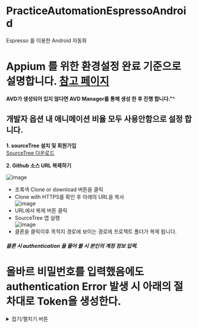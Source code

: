 # PracticeAutomationEspressoAndroid
Espresso 를 이용한 Android 자동화

# Appium 를 위한 환경설정 완료 기준으로 설명합니다. [참고 페이지](https://github.com/kimkitae/PracticeAutomationAppiumAndroid.git)

**AVD가 생성되어 있지 않다면 AVD Manager를 통해 생성 한 후 진행 합니다."***

## 개발자 옵션 내 애니메이션 비율 모두 사용안함으로 설정 합니다.


**1. sourceTree 설치 및 회원가입**  
[SourceTree 다운로드](https://www.sourcetreeapp.com)  



**2. Github 소스 URL 복제하기**  

![image](https://user-images.githubusercontent.com/8774245/79738518-d2b8fc80-8337-11ea-8aa5-bf428e1aaf96.png)  

- 초록색 Clone or download 버튼을 클릭  
- Clone with HTTPS를 확인 후 아래의 URL을 복사  
![image](https://user-images.githubusercontent.com/8774245/79738626-f2502500-8337-11ea-94cd-1b3c0954a63b.png)  
- URL에서 복제 버튼 클릭  
- SourceTree 앱 실행  
![image](https://user-images.githubusercontent.com/8774245/79738771-2d525880-8338-11ea-8f55-e9d3bd36777e.png)  
- 클론을 클릭이후 목적지 경로에 보이는 경로에 프로젝트 폴더가 복제 됩니다.  
##### 클론 시 authentication 을 물어 볼 시 본인의 계정 정보 입력.


# 올바르 비밀번호를 입력했음에도 authentication Error 발생 시 아래의 절차대로 Token을 생성한다.  

<details>
<summary>접기/펼치기 버튼</summary>
<div markdown="1">

![1014235A-1A05-418A-B669-02D729C9F059](https://user-images.githubusercontent.com/8774245/79739006-87ebb480-8338-11ea-874c-fc2e4a67b070.png)
<br/>
- 계정 설정 화면으로 이동  
- 왼쪽 하단 메뉴에 있는 `Developer settings` 이동  
- `Personal access tokens' 클릭  
- `Generate new token` 클릭  
- `repo` 체크 후 생성  

## 이후 authentication 인증 시 해당 토큰을 비밀번호 대신 사용  
# Token 값 잃어버렸을 시 새로 Regenerate 하면 됩니다.


</div>
</details>
